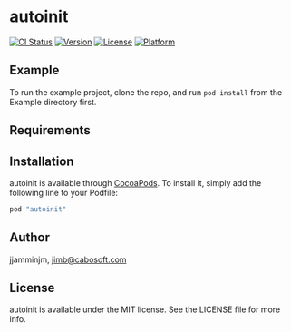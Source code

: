 # autoinit

[![CI Status](http://img.shields.io/travis/jjamminjm/autoinit.svg?style=flat)](https://travis-ci.org/jjamminjm/autoinit)
[![Version](https://img.shields.io/cocoapods/v/autoinit.svg?style=flat)](http://cocoapods.org/pods/autoinit)
[![License](https://img.shields.io/cocoapods/l/autoinit.svg?style=flat)](http://cocoapods.org/pods/autoinit)
[![Platform](https://img.shields.io/cocoapods/p/autoinit.svg?style=flat)](http://cocoapods.org/pods/autoinit)

## Example

To run the example project, clone the repo, and run `pod install` from the Example directory first.

## Requirements

## Installation

autoinit is available through [CocoaPods](http://cocoapods.org). To install
it, simply add the following line to your Podfile:

```ruby
pod "autoinit"
```

## Author

jjamminjm, jimb@cabosoft.com

## License

autoinit is available under the MIT license. See the LICENSE file for more info.
